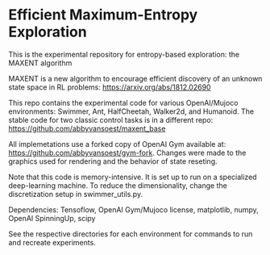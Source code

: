 # Efficient Maximum-Entropy Exploration

This is the experimental repository for entropy-based exploration: the MAXENT algorithm

MAXENT is a new algorithm to encourage efficient discovery of an unknown state space in RL problems: https://arxiv.org/abs/1812.02690

This repo contains the experimental code for various OpenAI/Mujoco environments: Swimmer, Ant, HalfCheetah, Walker2d, and Humanoid. The stable code for two classic control tasks is in a different repo: https://github.com/abbyvansoest/maxent_base

All implemetations use a forked copy of OpenAI Gym available at: https://github.com/abbyvansoest/gym-fork. Changes were made to the graphics used for rendering and the behavior of state reseting.

Note that this code is memory-intensive. It is set up to run on a specialized deep-learning machine. To reduce the dimensionality, change the discretization setup in swimmer_utils.py.

Dependencies: Tensoflow, OpenAI Gym/Mujoco license, matplotlib, numpy, OpenAI SpinningUp, scipy

See the respective directories for each environment for commands to run and recreate experiments. 
